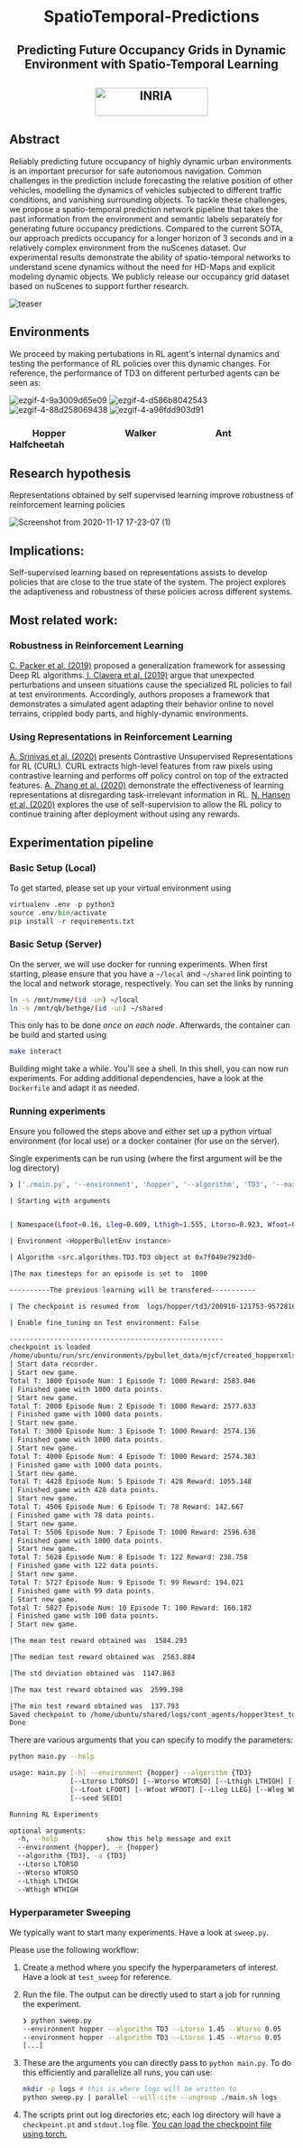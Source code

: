 #  <div align="center"> SpatioTemporal-Predictions </div>

##  <div align="center"> Predicting Future Occupancy Grids in Dynamic Environment with Spatio-Temporal Learning  </div>                      

##  <div align="center"> <img src="https://github.com/ksm26/SpatioTemporal-Predictions/blob/master/images/Inria.jpg" alt="INRIA" width="200" height="50"/> </div>


## Abstract
Reliably predicting future occupancy of highly dynamic urban environments is an important precursor for safe autonomous navigation. Common challenges in the prediction include forecasting the relative position of other vehicles, modelling the dynamics of vehicles subjected to different traffic conditions, and vanishing surrounding objects. To tackle these challenges, we propose a spatio-temporal prediction network pipeline that takes the past information from the environment and semantic labels separately for generating future occupancy predictions. Compared to the current SOTA, our approach predicts occupancy for a longer horizon of 3 seconds and in a relatively complex environment from the nuScenes dataset. Our experimental results demonstrate the ability of spatio-temporal networks to understand scene dynamics without the need for HD-Maps and explicit modeling dynamic objects. We publicly release our occupancy grid dataset based on nuScenes to support further research.

![teaser](https://github.com/ksm26/SpatioTemporal-Predictions/blob/master/images/teaser.png)

## Environments
We proceed by making pertubations in RL agent's internal dynamics and testing the performance of RL policies over this dynamic changes. For reference, the performance of TD3 on different perturbed agents can be seen as:
 
![ezgif-4-9a3009d65e09](https://user-images.githubusercontent.com/24546547/99555041-2a980e80-29c0-11eb-9cd2-d5f0ac69c3e2.gif)
![ezgif-4-d586b8042543](https://user-images.githubusercontent.com/24546547/99555089-35eb3a00-29c0-11eb-8ecd-24c3bb9cde36.gif)
![ezgif-4-88d258069438](https://user-images.githubusercontent.com/24546547/99555100-397ec100-29c0-11eb-9d85-36a3ca9c6b60.gif)
![ezgif-4-a96fdd903d91](https://user-images.githubusercontent.com/24546547/99555115-3daade80-29c0-11eb-80b0-5075bff435ec.gif)


### &emsp; &emsp; Hopper &emsp; &emsp; &emsp; &emsp;  &emsp; Walker &emsp; &emsp; &emsp; &emsp; &emsp; Ant &emsp; &emsp; &emsp; &emsp; &emsp; Halfcheetah

## Research hypothesis 

Representations obtained by self supervised learning improve robustness of reinforcement learning policies

![Screenshot from 2020-11-17 17-23-07 (1)](https://user-images.githubusercontent.com/24546547/99554045-1273bf80-29bf-11eb-98a8-ac5131d0eaa1.gif)


## Implications: 

Self-supervised learning based on representations assists to develop policies that are close to the true state of the system. The project explores the adaptiveness and robustness of these policies across different systems.  

## Most related work: 
### Robustness in Reinforcement Learning

<a href="https://bair.berkeley.edu/blog/2019/03/18/rl-generalization/">C. Packer et al. (2019)</a> proposed a generalization framework for assessing Deep RL algorithms.<a href="https://arxiv.org/pdf/1803.11347.pdf"> I. Clavera et al. (2019)</a> argue that unexpected perturbations and unseen situations cause the specialized RL policies to fail at test environments. Accordingly, authors proposes a framework that demonstrates a simulated agent adapting their behavior online to novel terrains, crippled body parts, and highly-dynamic environments. 

### Using Representations in Reinforcement Learning
<a href="https://arxiv.org/pdf/2004.04136.pdf">A. Srinivas et al. (2020)</a> presents Contrastive Unsupervised Representations for RL (CURL). CURL extracts high-level features from raw pixels using contrastive learning and performs off policy control on top of the extracted features. <a href="https://arxiv.org/pdf/2006.10742.pdf">A. Zhang et al. (2020)</a> demonstrate the effectiveness of learning representations at disregarding task-irrelevant information in RL. <a href="https://arxiv.org/pdf/2007.04309.pdf">N. Hansen et al. (2020)</a> explores the use of self-supervision to allow the RL policy to continue training after deployment without using any rewards.

## Experimentation pipeline

### Basic Setup (Local)

To get started, please set up your virtual environment using

``` python
virtualenv .env -p python3
source .env/bin/activate
pip install -r requirements.txt
```

### Basic Setup (Server)

On the server, we will use docker for running experiments.
When first starting, please ensure that you have a `~/local` and `~/shared` link pointing to the local and network storage, respectively. You can set the links by running

``` bash
ln -s /mnt/nvme/(id -un) ~/local
ln -s /mnt/qb/bethge/(id -un) ~/shared
```

This only has to be done *once on each node*.
Afterwards, the container can be build and started using

``` bash
make interact 
```

Building might take a while. You'll see a shell. In this shell, you can now run experiments.
For adding additional dependencies, have a look at the `Dockerfile` and adapt it as needed.

### Running experiments

Ensure you followed the steps above and either set up a python virtual environment (for local use) or a docker container (for use on the server).

Single experiments can be run using (where the first argument will be the log directory)

``` bash
❯ ['./main.py', '--environment', 'hopper', '--algorithm', 'TD3', '--max_timesteps', '10000', '--start_timesteps', '1000', '--eval_freq', '50', '--resume', 'logs/hopper/td3/200910-121753-957281654/checkpoint.pt', '--fine_tuning', '0', '--config_file', 'None', '--render', '0', '--lowlimit', '0.5', '--highlimit', '1.5', '--Wtorso', '0.037', '--Wthigh', '0.036', '--Wleg', '0.025', '--Wfoot', '0.057', '--Ltorso', '0.923', '--Lthigh', '1.555', '--Lleg', '0.609', '--Lfoot', '0.16', '--logdir', '/home/ubuntu/shared/logs/cont_agents/hopper3test_td3/200918-054157-051298797']

| Starting with arguments 


| Namespace(Lfoot=0.16, Lleg=0.609, Lthigh=1.555, Ltorso=0.923, Wfoot=0.057, Wleg=0.025, Wthigh=0.036, Wtorso=0.037, actor_lr=0.0003, algorithm='TD3', batch_size=256, config_file='/home/ubuntu/run/src/environments/pybullet_data/mjcf/created_hopperxmls/hopperhx5ox2nb.xml', critic_lr=0.0003, device='cuda', environment='hopper', eval_freq=50, evaluate=True, expl_noise=0.1, fine_tuning='0', gamma=0.99, h1_dim=400, h2_dim=300, highlimit=1.5, justname=None, logdir='/home/ubuntu/shared/logs/cont_agents/hopper3test_td3/200918-054157-051298797', lowlimit=0.5, max_timesteps=10000, noise_clip=0.5, policy_freq=2, policy_noise=0.2, render=0, resume='logs/hopper/td3/200910-121753-957281654/checkpoint.pt', start_timesteps=1000, tau_value=0.005)

| Environment <HopperBulletEnv instance>

| Algorithm <src.algorithms.TD3.TD3 object at 0x7f049e7923d0>

|The max timesteps for an episode is set to  1000

----------The previous learning will be transfered-----------

| The checkpoint is resumed from  logs/hopper/td3/200910-121753-957281654/checkpoint.pt

| Enable fine_tuning on Test environment: False 

-----------------------------------------------------
checkpoint is loaded
/home/ubuntu/run/src/environments/pybullet_data/mjcf/created_hopperxmls/hopperhx5ox2nb.xml
| Start data recorder.
| Start new game.
Total T: 1000 Episode Num: 1 Episode T: 1000 Reward: 2583.046
| Finished game with 1000 data points.
| Start new game.
Total T: 2000 Episode Num: 2 Episode T: 1000 Reward: 2577.633
| Finished game with 1000 data points.
| Start new game.
Total T: 3000 Episode Num: 3 Episode T: 1000 Reward: 2574.136
| Finished game with 1000 data points.
| Start new game.
Total T: 4000 Episode Num: 4 Episode T: 1000 Reward: 2574.383
| Finished game with 1000 data points.
| Start new game.
Total T: 4428 Episode Num: 5 Episode T: 428 Reward: 1055.148
| Finished game with 428 data points.
| Start new game.
Total T: 4506 Episode Num: 6 Episode T: 78 Reward: 142.667
| Finished game with 78 data points.
| Start new game.
Total T: 5506 Episode Num: 7 Episode T: 1000 Reward: 2596.638
| Finished game with 1000 data points.
| Start new game.
Total T: 5628 Episode Num: 8 Episode T: 122 Reward: 238.758
| Finished game with 122 data points.
| Start new game.
Total T: 5727 Episode Num: 9 Episode T: 99 Reward: 194.021
| Finished game with 99 data points.
| Start new game.
Total T: 5827 Episode Num: 10 Episode T: 100 Reward: 160.182
| Finished game with 100 data points.
| Start new game.

|The mean test reward obtained was  1584.293

|The median test reward obtained was  2563.884

|The std deviation obtained was  1147.863

|The max test reward obtained was  2599.398

|The min test reward obtained was  137.793
Saved checkpoint to /home/ubuntu/shared/logs/cont_agents/hopper3test_td3/200918-054157-051298797/checkpoint.pt
Done
```

There are various arguments that you can specify to modify the parameters:

``` bash
python main.py --help

usage: main.py [-h] --environment {hopper} --algorithm {TD3}
               [--Ltorso LTORSO] [--Wtorso WTORSO] [--Lthigh LTHIGH] [--Wthigh WTHIGH] 
               [--Lfoot LFOOT] [--Wfoot WFOOT] [--Lleg LLEG] [--Wleg WLEG]
               [--seed SEED]

Running RL Experiments

optional arguments:
  -h, --help            show this help message and exit
  --environment {hopper}, -e {hopper}
  --algorithm {TD3}, -a {TD3}
  --Ltorso LTORSO
  --Wtorso WTORSO
  --Lthigh LTHIGH
  --Wthigh WTHIGH       
```

### Hyperparameter Sweeping

We typically want to start many experiments.
Have a look at `sweep.py`.

Please use the following workflow:

1. Create a method where you specify the hyperparameters of interest.
   Have a look at `test_sweep` for reference.

2. Run the file. The output can be directly used to start a job for running the experiment.

    ``` bash
    ❯ python sweep.py 
    --environment hopper --algorithm TD3 --Ltorso 1.45 --Wtorso 0.05
    --environment hopper --algorithm TD3 --Ltorso 1.45 --Wtorso 0.05
    [...]
    ```
3. These are the arguments you can directly pass to `python main.py`. To do this efficiently and parallelize all runs, you can use:

    ``` bash
    mkdir -p logs # this is where logs will be written to
    python sweep.py | parallel --will-cite --ungroup ./main.sh logs
    ```
4. The scripts print out log directories etc; each log directory will have a `checkpoint.pt` and `stdout.log` file. [You can load the checkpoint file using torch.](https://pytorch.org/docs/stable/torch.html?highlight=torch%20load#torch.load)

